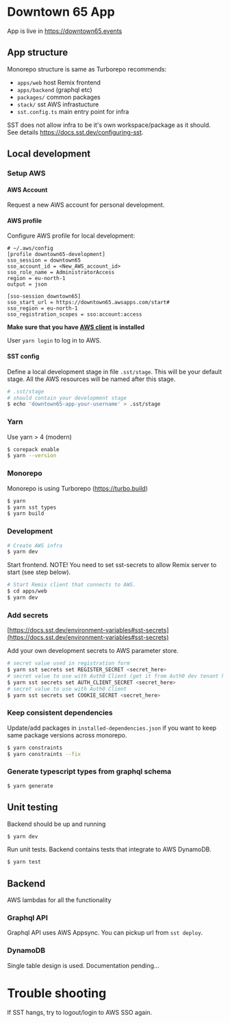 # Downtown 65 App

App is live in https://downtown65.events

## App structure

Monorepo structure is same as Turborepo recommends:

* `apps/web` host Remix frontend
* `apps/backend` (graphql etc)
* `packages/` common packages
* `stack/` sst AWS infrastucture
* `sst.config.ts` main entry point for infra

SST does not allow infra to be it's own workspace/package as it should. See
details https://docs.sst.dev/configuring-sst.

## Local development

### Setup AWS

#### AWS Account

Request a new AWS account for personal development.

#### AWS profile

Configure AWS profile for local development:

```
# ~/.aws/config
[profile downtown65-development]
sso_session = downtown65
sso_account_id = <New_AWS_account_id>
sso_role_name = AdministratorAccess
region = eu-north-1
output = json

[sso-session downtown65]
sso_start_url = https://downtown65.awsapps.com/start#
sso_region = eu-north-1
sso_registration_scopes = sso:account:access
```

**Make sure that you have [AWS client](https://aws.amazon.com/cli/) is installed**

User `yarn login` to log in to AWS.

#### SST config

Define a local development stage in file `.sst/stage`. This will be your default stage. All the
AWS resources will be named after this stage.

```sh
# .sst/stage
# should contain your development stage
$ echo 'downtown65-app-your-username' > .sst/stage
```

### Yarn

Use yarn > 4 (modern)

```bash
$ corepack enable
$ yarn --version 
```

### Monorepo

Monorepo is using Turborepo (https://turbo.build)

```bash
$ yarn 
$ yarn sst types
$ yarn build 
```

### Development

```bash
# Create AWS infra
$ yarn dev 
```

Start frontend. NOTE! You need to set sst-secrets to allow Remix server to start (see step below).

```bash
# Start Remix client that connects to AWS.
$ cd apps/web
$ yarn dev 
```

### Add secrets

[https://docs.sst.dev/environment-variables#sst-secrets](https://docs.sst.dev/environment-variables#sst-secrets)

Add your own development secrets to AWS parameter store.

```bash
# secret value used in registration form
$ yarn sst secrets set REGISTER_SECRET <secret_here>
# secret value to use with Auth0 Client (get it from Auth0 dev tenant https://manage.auth0.com/dashboard/eu/dev-dt65)
$ yarn sst secrets set AUTH_CLIENT_SECRET <secret_here>
# secret value to use with Auth0 Client
$ yarn sst secrets set COOKIE_SECRET <secret_here>
```

### Keep consistent dependencies

Update/add packages in `installed-dependencies.json` if you want to keep same package versions across monorepo.

```bash
$ yarn constraints
$ yarn constraints --fix
```

### Generate typescript types from graphql schema

```bash
$ yarn generate
```

## Unit testing

Backend should be up and running

```bash
$ yarn dev
```

Run unit tests. Backend contains tests that integrate to AWS DynamoDB.

```bash
$ yarn test
```

## Backend

AWS lambdas for all the functionality

### Graphql API

Graphql API uses AWS Appsync. You can pickup url from `sst deploy`.

### DynamoDB

Single table design is used. Documentation pending...

# Trouble shooting

If SST hangs, try to logout/login to AWS SSO again.